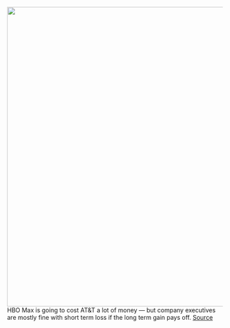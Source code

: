 <img src='https://cdn.vox-cdn.com/thumbor/OTeGunvCU5Pf3LLh4RTWsBxskNc=/0x0:4000x2667/1200x800/filters:focal(1800x895:2440x1535)/cdn.vox-cdn.com/uploads/chorus_image/image/66211791/1199780229.jpg.0.jpg' width='700px' /><br/>
HBO Max is going to cost AT&T a lot of money — but company executives are mostly fine with short term loss if the long term gain pays off.
<a href='https://www.theverge.com/2020/1/29/21113234/att-earnings-warnermedia-hbo-max-revenue-loss-netflix-streaming-wars'> Source <a/>